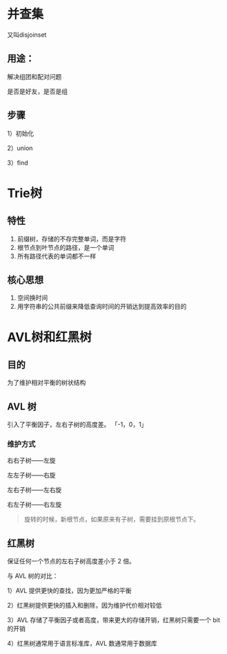 # 并查集

又叫disjoinset

## 用途：

解决组团和配对问题

是否是好友，是否是组

## 步骤

1）初始化

2）union

3）find

# Trie树

## 特性

1. 前缀树，存储的不存完整单词，而是字符
2. 根节点到叶节点的路径，是一个单词
3. 所有路径代表的单词都不一样

## 核心思想

1. 空间换时间
2. 用字符串的公共前缀来降低查询时间的开销达到提高效率的目的

# AVL树和红黑树

## 目的

为了维护相对平衡的树状结构

## AVL 树

引入了平衡因子，左右子树的高度差。 「-1，0，1」

### 维护方式

右右子树——左旋

左左子树——右旋

左右子树——左右旋

右左子树——右左旋



> 旋转的时候，新根节点，如果原来有子树，需要挂到原根节点下。



## 红黑树

保证任何一个节点的左右子树高度差小于 2 倍。

与 AVL 树的对比：

1）AVL 提供更快的查找，因为更加严格的平衡

2）红黑树提供更快的插入和删除，因为维护代价相对较低

3）AVL 存储了平衡因子或者高度，带来更大的存储开销，红黑树只需要一个 bit 的开销

4）红黑树通常用于语言标准库，AVL 数通常用于数据库



